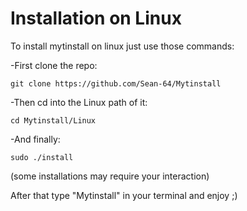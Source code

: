 # Installation on Linux

To install mytinstall on linux just use those commands:

-First clone the repo:
```
git clone https://github.com/Sean-64/Mytinstall
```

-Then cd into the Linux path of it:
```
cd Mytinstall/Linux
```

-And finally:
```
sudo ./install
```
(some installations may require your interaction)

After that type "Mytinstall" in your terminal and enjoy ;)
